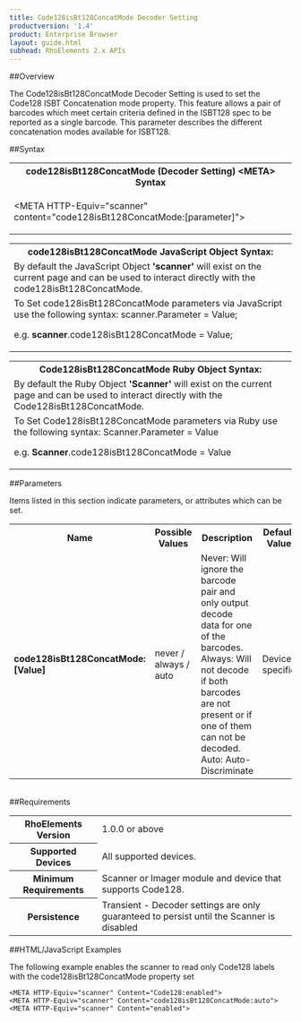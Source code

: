 ```yaml
---
title: Code128isBt128ConcatMode Decoder Setting
productversion: '1.4'
product: Enterprise Browser
layout: guide.html
subhead: RhoElements 2.x APIs
---
```


##Overview

The Code128isBt128ConcatMode Decoder Setting is used to set the Code128 ISBT Concatenation mode property. This feature allows a pair of barcodes which meet certain criteria defined in the ISBT128 spec to be reported as a single barcode. This parameter describes the different concatenation modes available for ISBT128.

##Syntax

<table class="re-table"><tr><th class="tableHeading">code128isBt128ConcatMode (Decoder Setting) &lt;META&gt; Syntax
</th></tr><tr><td class="clsSyntaxCells clsOddRow"><p>&lt;META HTTP-Equiv="scanner" content="code128isBt128ConcatMode:[parameter]"&gt;</p></td></tr></table>
<table class="re-table"><tr><th class="tableHeading">code128isBt128ConcatMode JavaScript Object Syntax:</th></tr><tr><td class="clsSyntaxCells clsOddRow">
By default the JavaScript Object <b>'scanner'</b> will exist on the current page and can be used to interact directly with the code128isBt128ConcatMode.
</td></tr><tr><td class="clsSyntaxCells clsEvenRow">
To Set code128isBt128ConcatMode parameters via JavaScript use the following syntax: scanner.Parameter = Value;
<P />e.g. <b>scanner</b>.code128isBt128ConcatMode = Value;
</td></tr></table>
<table class="re-table"><tr><th class="tableHeading">Code128isBt128ConcatMode Ruby Object Syntax:</th></tr><tr><td class="clsSyntaxCells clsOddRow">
By default the Ruby Object <b>'Scanner'</b> will exist on the current page and can be used to interact directly with the Code128isBt128ConcatMode.
</td></tr><tr><td class="clsSyntaxCells clsEvenRow">
To Set Code128isBt128ConcatMode parameters via Ruby use the following syntax: Scanner.Parameter = Value
<P />e.g. <b>Scanner</b>.code128isBt128ConcatMode = Value
</td></tr></table>



##Parameters


Items listed in this section indicate parameters, or attributes which can be set.
<table class="re-table"><col width="20%" /><col width="20%" /><col width="38%" /><col width="22%" /><tr><th class="tableHeading">Name</th><th class="tableHeading">Possible Values</th><th class="tableHeading">Description</th><th class="tableHeading">Default Value</th></tr><tr><td class="clsSyntaxCells clsOddRow"><b>code128isBt128ConcatMode:[Value]
</b></td><td class="clsSyntaxCells clsOddRow">never / always / auto</td><td class="clsSyntaxCells clsOddRow">Never: Will ignore the barcode pair and only output decode data for one of the barcodes.  Always: Will not decode if both barcodes are not present or if one of them can not be decoded.  Auto: Auto-Discriminate</td><td class="clsSyntaxCells clsOddRow">Device specific</td></tr></table>
<table class="re-table"><col width="78%" /><col width="8%" /><col width="1%" /><col width="5%" /><col width="1%" /><col width="5%" /><col width="2%" /></table>





##Requirements

<table class="re-table"><tr><th class="tableHeading">RhoElements Version</th><td class="clsSyntaxCell clsEvenRow">1.0.0 or above
</td></tr><tr><th class="tableHeading">Supported Devices</th><td class="clsSyntaxCell clsOddRow">All supported devices.</td></tr><tr><th class="tableHeading">Minimum Requirements</th><td class="clsSyntaxCell clsOddRow">Scanner or Imager module and device that supports Code128.</td></tr><tr><th class="tableHeading">Persistence</th><td class="clsSyntaxCell clsEvenRow">Transient - Decoder settings are only guaranteed to persist until the Scanner is disabled</td></tr></table>


##HTML/JavaScript Examples

The following example enables the scanner to read only Code128 labels with the code128isBt128ConcatMode property set

	<META HTTP-Equiv="scanner" Content="Code128:enabled">
	<META HTTP-Equiv="scanner" Content="code128isBt128ConcatMode:auto">
	<META HTTP-Equiv="scanner" Content="enabled">
					





